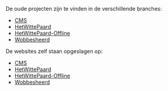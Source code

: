 De oude projecten zijn te vinden in de verschillende branches:
* [CMS](https://github.com/AlfaCollege/Projecten-2014-2015/tree/CMS)
* [HetWittePaard](https://github.com/AlfaCollege/Projecten-2014-2015/tree/HetWittePaard)
* [HetWittePaard-Offline](https://github.com/AlfaCollege/Projecten-2014-2015/tree/HetWittePaard-Offline)
* [Wobbesheerd](https://github.com/AlfaCollege/Projecten-2014-2015/tree/Wobbesheerd)

De websites zelf staan opgeslagen op:
* [CMS](https://web.archive.org/web/20150915070600/http://www.caferestauranthetwittepaard.nl/CMS/)
* [HetWittePaard](https://web.archive.org/web/20150915070013/http://www.caferestauranthetwittepaard.nl/)
* [HetWittePaard-Offline](https://web.archive.org/web/20150916125852/http://www.caferestauranthetwittepaard.nl/)
* [Wobbesheerd](https://web.archive.org/web/20150901185720/http://www.wobbesheerd.nl/)

